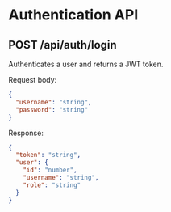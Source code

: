 # Authentication API

## POST /api/auth/login
Authenticates a user and returns a JWT token.

Request body:
```json
{
  "username": "string",
  "password": "string"
}
```

Response:
```json
{
  "token": "string",
  "user": {
    "id": "number",
    "username": "string",
    "role": "string"
  }
}
```